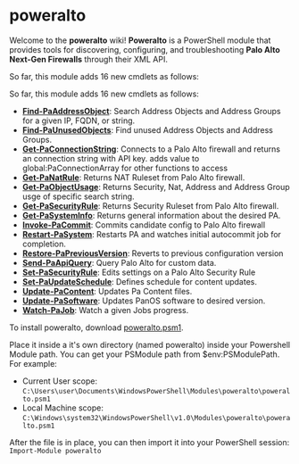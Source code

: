 poweralto
====

Welcome to the **poweralto** wiki!  **Poweralto** is a PowerShell module that provides tools for discovering, configuring, and troubleshooting **Palo Alto Next-Gen Firewalls** through their XML API.

So far, this module adds 16 new cmdlets as follows:
So far, this module adds 16 new cmdlets as follows:

* **[Find-PaAddressObject](http://brianaddicks.github.com/poweralto/Find-PaAddressObject.html)**: Search Address Objects and Address Groups for a given IP, FQDN, or string.* **[Find-PaUnusedObjects](http://brianaddicks.github.com/poweralto/Find-PaUnusedObjects.html)**: Find unused Address Objects and Address Groups.* **[Get-PaConnectionString](http://brianaddicks.github.com/poweralto/Get-PaConnectionString.html)**: Connects to a Palo Alto firewall and returns an connection string with API key. adds value to global:PaConnectionArray for other functions to access* **[Get-PaNatRule](http://brianaddicks.github.com/poweralto/Get-PaNatRule.html)**: Returns NAT Ruleset from Palo Alto firewall.* **[Get-PaObjectUsage](http://brianaddicks.github.com/poweralto/Get-PaObjectUsage.html)**: Returns Security, Nat, Address and Address Group usge of specific search string.* **[Get-PaSecurityRule](http://brianaddicks.github.com/poweralto/Get-PaSecurityRule.html)**: Returns Security Ruleset from Palo Alto firewall.* **[Get-PaSystemInfo](http://brianaddicks.github.com/poweralto/Get-PaSystemInfo.html)**: Returns general information about the desired PA.* **[Invoke-PaCommit](http://brianaddicks.github.com/poweralto/Invoke-PaCommit.html)**: Commits candidate config to Palo Alto firewall* **[Restart-PaSystem](http://brianaddicks.github.com/poweralto/Restart-PaSystem.html)**: Restarts PA and watches initial autocommit job for completion.* **[Restore-PaPreviousVersion](http://brianaddicks.github.com/poweralto/Restore-PaPreviousVersion.html)**: Reverts to previous configuration version* **[Send-PaApiQuery](http://brianaddicks.github.com/poweralto/Send-PaApiQuery.html)**: Query Palo Alto for custom data.* **[Set-PaSecurityRule](http://brianaddicks.github.com/poweralto/Set-PaSecurityRule.html)**: Edits settings on a Palo Alto Security Rule* **[Set-PaUpdateSchedule](http://brianaddicks.github.com/poweralto/Set-PaUpdateSchedule.html)**: Defines schedule for content updates.* **[Update-PaContent](http://brianaddicks.github.com/poweralto/Update-PaContent.html)**: Updates Pa Content files.* **[Update-PaSoftware](http://brianaddicks.github.com/poweralto/Update-PaSoftware.html)**: Updates PanOS software to desired version.* **[Watch-PaJob](http://brianaddicks.github.com/poweralto/Watch-PaJob.html)**: Watch a given Jobs progress.To install poweralto, download [poweralto.psm1](https://github.com/brianaddicks/poweralto/blob/master/poweralto.psm1).

Place it inside a it's own directory (named poweralto) inside your Powershell Module path.  You can get your PSModule path from $env:PSModulePath. For example:
* Current User scope: `C:\Users\user\Documents\WindowsPowerShell\Modules\poweralto\poweralto.psm1`
* Local Machine scope: `C:\Windows\system32\WindowsPowerShell\v1.0\Modules\poweralto\poweralto.psm1`

After the file is in place, you can then import it into your PowerShell session:
`Import-Module poweralto`

